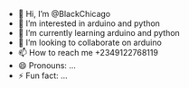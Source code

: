 - 👋 Hi, I’m @BlackChicago
- 👀 I’m interested in arduino and python
- 🌱 I’m currently learning arduino and python
- 💞️ I’m looking to collaborate on arduino
- 📫 How to reach me +2349122768119
- 😄 Pronouns: ...
- ⚡ Fun fact: ...

<!---
BlackChicago/BlackChicago is a ✨ special ✨ repository because its `README.md` (this file) appears on your GitHub profile.
You can click the Preview link to take a look at your changes.
--->
